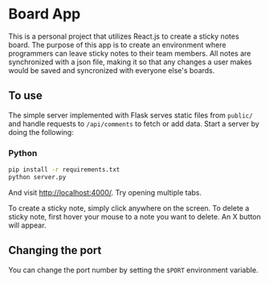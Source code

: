 # Board App

This is a personal project that utilizes React.js to create a sticky notes board. The purpose of this app is to create an environment where programmers can leave sticky notes to their team members. All notes are synchronized with a json file, making it so that any changes a user makes would be saved and syncronized with everyone else's boards. 

## To use

The simple server implemented with Flask serves static files from `public/` and handle requests to `/api/comments` to fetch or add data. Start a server by doing the following:

### Python

```sh
pip install -r requirements.txt
python server.py
```


And visit <http://localhost:4000/>. Try opening multiple tabs.

To create a sticky note, simply click anywhere on the screen.
To delete a sticky note, first hover your mouse to a note you want to delete. An X button will appear. 

## Changing the port

You can change the port number by setting the `$PORT` environment variable.

